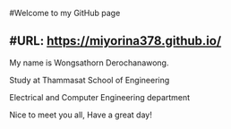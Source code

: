 #Welcome to my GitHub page

#URL: https://miyorina378.github.io/
---------------
My name is Wongsathorn Derochanawong.

Study at Thammasat School of Engineering

Electrical and Computer Engineering department

Nice to meet you all, Have a great day!
